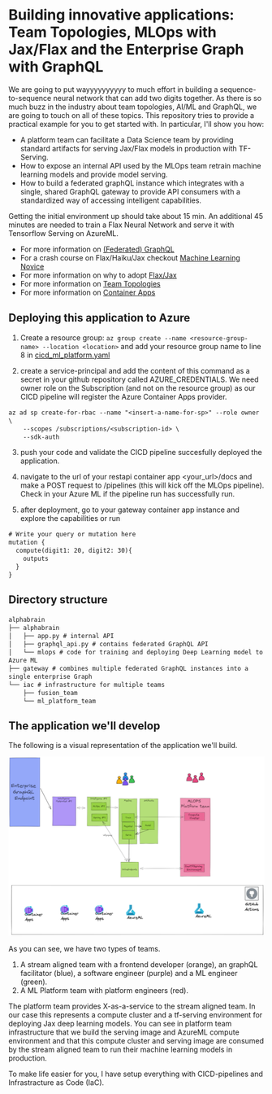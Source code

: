 # Building innovative applications: Team Topologies, MLOps with Jax/Flax and the Enterprise Graph with GraphQL

We are going to put wayyyyyyyyyy to much effort in building a sequence-to-sequence neural network that can add two digits together. As there is so much buzz in the industry about team topologies, AI/ML and GraphQL, we are going to touch on all of these topics. This repository tries to provide a practical example for you to get started with.
In particular, I'll show you how:
- A platform team can facilitate a Data Science team by providing standard artifacts for serving Jax/Flax models in production with TF-Serving.
- How to expose an internal API used by the MLOps team retrain machine learning models and provide model serving.
- How to build a federated graphQL instance which integrates with a single, shared GraphQL gateway to provide API consumers with a standardized way of accessing intelligent capabilities.

Getting the initial environment up should take about 15 min. An additional 45 minutes are needed to train a Flax Neural Network and serve it with Tensorflow Serving on AzureML.

- For more information on [(Federated) GraphQL](https://github.com/Sruinard/federated-graphql)
- For a crash course on Flax/Haiku/Jax checkout [Machine Learning Novice](https://github.com/Sruinard/machine_learning_novice)
- For more information on why to adopt [Flax/Jax](https://github.com/Sruinard/jax_as_your_deep_learning_framework)
- For more information on [Team Topologies](https://teamtopologies.com/)
- For more information on [Container Apps](https://azure.microsoft.com/en-us/products/container-apps/#overview)

## Deploying this application to Azure

1. Create a resource group:
   `az group create --name <resource-group-name> --location <location>` and add your resource group name to line 8 in [cicd_ml_platform.yaml](./.github/workflows/cicd_ml_platform.yaml)

2. create a service-principal and add the content of this command as a secret in your github
   repository called AZURE_CREDENTIALS. We need owner role on the Subscription (and not on the resource group) as our CICD pipeline will register the Azure Container Apps provider.

```
az ad sp create-for-rbac --name "<insert-a-name-for-sp>" --role owner \
    --scopes /subscriptions/<subscription-id> \
    --sdk-auth
```

3. push your code and validate the CICD pipeline succesfully deployed the application.

4. navigate to the url of your restapi container app <your_url>/docs and make a POST request to /pipelines (this will kick off the MLOps pipeline). Check in your Azure ML if the pipeline run has successfully run.

5. after deployment, go to your gateway container app instance and explore the capabilities or run
```
# Write your query or mutation here
mutation {
  compute(digit1: 20, digit2: 30){
    outputs
  }
}
```

## Directory structure

```
alphabrain
├── alphabrain
│   ├── app.py # internal API
│   ├── graphql_api.py # contains federated GraphQL API
│   └── mlops # code for training and deploying Deep Learning model to Azure ML
├── gateway # combines multiple federated GraphQL instances into a single enterprise Graph
└── iac # infrastructure for multiple teams
    ├── fusion_team
    └── ml_platform_team
```

## The application we'll develop

The following is a visual representation of the application we'll build.

![Our super Smart Application called AlphaBrain](./assets/mlops_with_jax.png)

As you can see, we have two types of teams. 
1) A stream aligned team with a frontend developer (orange), an graphQL facilitator (blue), a software engineer (purple) and a ML engineer (green). 
2) A ML Platform team with platform engineers (red).

The platform team provides X-as-a-service to the stream aligned team. In our case this represents a compute cluster and a tf-serving environment for deploying Jax deep learning models. You can see in platform team infrastructure that we build the serving image and AzureML compute environment and that this compute cluster and serving image are consumed by the stream aligned team to run their machine learning models in production.

To make life easier for you, I have setup everything with CICD-pipelines and Infrastracture as Code (IaC).

